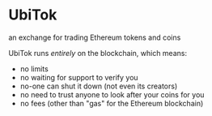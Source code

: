 # UbiTok
an exchange for trading Ethereum tokens and coins

UbiTok runs *entirely* on the blockchain, which means:
- no limits
- no waiting for support to verify you
- no-one can shut it down (not even its creators)
- no need to trust anyone to look after your coins for you
- no fees (other than "gas" for the Ethereum blockchain)
